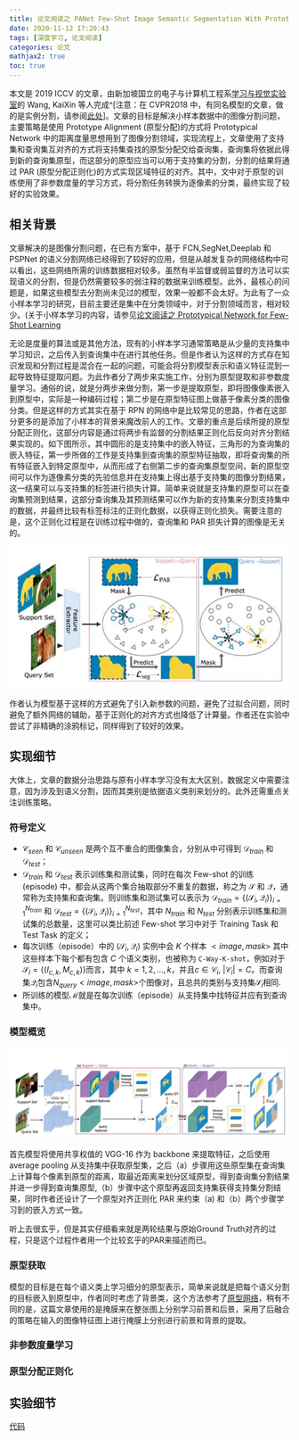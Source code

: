 ```yaml
---
title: 论文阅读之 PANet Few-Shot Image Semantic Segmentation With Prototype Alignment
date: 2020-11-12 17:20:43
tags: [深度学习, 论文阅读]
categories: 论文
mathjax2: true
toc: true
---
```


本文是 2019 ICCV 的文章，由新加坡国立的电子与计算机工程系[学习与视觉实验室](https://www.ece.nus.edu.sg/lv/index.html)的 Wang, KaiXin 等人完成^[注意：在 CVPR2018 中，有同名模型的文章，做的是实例分割，请参阅[此处](https://github.com/ShuLiu1993/PANet)]。文章的目标是解决小样本数据中的图像分割问题，主要策略是使用 Prototype Alignment (原型分配)的方式将 Prototypical Network 中的距离度量思想用到了图像分割领域，实现流程上，文章使用了支持集和查询集互对齐的方式将支持集查找的原型分配交给查询集，查询集将依据此得到新的查询集原型，而这部分的原型应当可以用于支持集的分割，分割的结果将通过 PAR (原型分配正则化)的方式实现区域特征的对齐。其中，文中对于原型的训练使用了非参数度量的学习方式，将分割任务转换为逐像素的分类，最终实现了较好的实验效果。

<!-- more -->

## 相关背景

文章解决的是图像分割问题，在已有方案中，基于 FCN,SegNet,Deeplab 和 PSPNet 的语义分割网络已经得到了较好的应用，但是从越发复杂的网络结构中可以看出，这些网络所需的训练数据相对较多。虽然有半监督或弱监督的方法可以实现语义的分割，但是仍然需要较多的弱注释的数据来训练模型。此外，最核心的问题是，如果这些模型去分割尚未见过的模型，效果一般都不会太好。为此有了一众小样本学习的研究，目前主要还是集中在分类领域中，对于分割领域而言，相对较少。(关于小样本学习的内容，请参见[论文阅读之 Prototypical Network for Few-Shot Learning](https://blog.waynehfut.com/2020/11/02/prototypical_network_for_few_shot_learning/)

无论是度量的算法或是其他方法，现有的小样本学习通常策略是从少量的支持集中学习知识，之后传入到查询集中在进行其他任务。但是作者认为这样的方式存在知识发现和分割过程是混合在一起的问题，可能会将分割模型表示和语义特征混到一起导致特征提取问题。为此作者分了两步来实施工作，分别为原型提取和非参数度量学习。通俗的说，就是分两步来做分割，第一步是提取原型，即将图像像素嵌入到原型中，实际是一种编码过程；第二步是在原型特征图上做基于像素分类的图像分类。但是这样的方式其实在基于 RPN 的网络中是比较常见的思路，作者在这部分更多的是添加了小样本的背景来魔改前人的工作。文章的重点是后续所提的原型分配正则化，这部分内容是通过将两步有监督的分割结果正则化后反向对齐分割结果实现的。如下图所示，其中圆形的是支持集中的嵌入特征，三角形的为查询集的嵌入特征，第一步所做的工作是支持集到查询集的原型特征抽取，即将查询集的所有特征嵌入到特定原型中，从而形成了右侧第二步的查询集原型空间，新的原型空间可以作为逐像素分类的先验信息并在支持集上得出基于支持集的图像分割结果，这一结果可以与支持集的标签进行损失计算。简单来说就是支持集的原型可以在查询集预测到结果，这部分查询集及其预测结果可以作为新的支持集来分割支持集中的数据，并最终比较有标签标注的正则化数据，以获得正则化损失。需要注意的是，这个正则化过程是在训练过程中做的，查询集和 PAR 损失计算的图像是无关的。

![PANet示意图](https://raw.githubusercontent.com/Waynehfut/blog/img/img/20201117150836.png)

作者认为模型基于这样的方式避免了引入新参数的问题，避免了过拟合问题，同时避免了额外网络的辅助，基于正则化的对齐方式也降低了计算量。作者还在实验中尝试了非精确的涂鸦标记，同样得到了较好的效果。

## 实现细节

大体上，文章的数据分治思路与原有小样本学习没有太大区别，数据定义中需要注意，因为涉及到语义分割，因而其类别是依据语义类别来划分的。此外还需重点关注训练策略。

### 符号定义

- $\mathcal{C}_{seen}$ 和 $\mathcal{C}_{unseen}$ 是两个互不重合的图像集合，分别从中可得到 $\mathcal{D}_{train}$ 和 $\mathcal{D}_{test}$；
- $\mathcal{D}_{train}$ 和 $\mathcal{D}_{test}$ 表示训练集和测试集，同时在每次 Few-shot 的训练 (episode) 中，都会从这两个集合抽取部分不重复的数据，称之为 $\mathcal{S}$ 和 $\mathcal{Q}$，通常称为支持集和查询集。则训练集和测试集可以表示为 $\mathcal{D}_{train} = \{(\mathcal{S}_i,\mathcal{Q}_i)\}_{i=1}^{N_{train}}$ 和 $\mathcal{D}_{test} = \{(\mathcal{S}_i,\mathcal{Q}_i)\}_{i=1}^{N_{test}}$，其中 $N_{train}$ 和 $N_{test}$ 分别表示训练集和测试集的总数量，这里可以类比前述 Few-shot 学习中对于 Training Task 和 Test Task 的定义；
- 每次训练（episode）中的 $(\mathcal{S}_i,\mathcal{Q}_i)$ 实例中会 $K$ 个样本 $<image,mask>$ 其中这些样本下每个都有包含 $C$ 个语义类别，也被称为 `C-Way-K-shot`，例如对于$\mathcal{S}_i=\{(I_{c,k},M_{c,k})\}$而言，其中 $k=1,2,...,k$，并且$c\in\mathcal{C}_i$, $|\mathcal{C}_i|=C$。而查询集$\mathcal{Q}_i$包含$N_{query} <image, mask>$个图像对，且总共的类别与支持集$\mathcal{S}_i$相同.
- 所训练的模型$\mathcal{M}$就是在每次训练（episode）从支持集中找特征并应有到查询集中。

### 模型概览

![模型流程](https://raw.githubusercontent.com/Waynehfut/blog/img/img/20201121221328.png)

首先模型将使用共享权值的 VGG-16 作为 backbone 来提取特征，之后使用 average pooling 从支持集中获取原型集，之后（a）步骤用这些原型集在查询集上计算每个像素到原型的距离，取最近距离来划分区域原型，得到查询集分割结果并进一步得到查询集原型,（b）步骤中这个原型再返回支持集获得支持集分割结果，同时作者还设计了一个原型对齐正则化 PAR 来约束（a) 和（b）两个步骤学习到的嵌入方式一致。

听上去很玄乎，但是其实仔细看来就是两轮结果与原始Ground Truth对齐的过程，只是这个过程作者用一个比较玄乎的PAR来描述而已。

### 原型获取

模型的目标是在每个语义类上学习细分的原型表示，简单来说就是把每个语义分割的目标嵌入到原型中，作者同时考虑了背景类，这个方法参考了[原型网络](https://blog.waynehfut.com/2020/11/02/prototypical_network_for_few_shot_learning/)，稍有不同的是，这篇文章使用的是掩膜来在整张图上分别学习前景和后景，采用了后融合的策略在输入的图像特征图上进行掩膜上分别进行前景和背景的提取。

### 非参数度量学习

### 原型分配正则化

## 实验细节

[代码](https://github.com/kaixin96/PANet)
